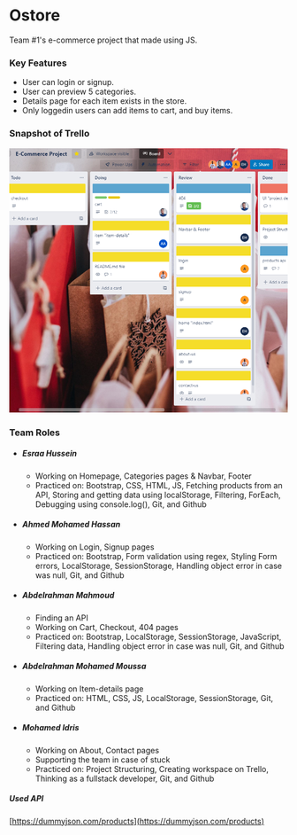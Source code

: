 # Ostore

Team #1's e-commerce project that made using JS.

### Key Features

- User can login or signup.
- User can preview 5 categories.
- Details page for each item exists in the store.
- Only loggedin users can add items to cart, and buy items.

### Snapshot of Trello

![Project Management](./images/trello.png)

### Team Roles

- ##### Esraa Hussein

  - Working on Homepage, Categories pages & Navbar, Footer
  - Practiced on: Bootstrap, CSS, HTML, JS, Fetching products from an API, Storing and getting data using localStorage, Filtering, ForEach, Debugging using console.log(), Git, and Github

- ##### Ahmed Mohamed Hassan

  - Working on Login, Signup pages
  - Practiced on: Bootstrap, Form validation using regex, Styling Form errors, LocalStorage, SessionStorage, Handling object error in case was null, Git, and Github

- ##### Abdelrahman Mahmoud

  - Finding an API
  - Working on Cart, Checkout, 404 pages
  - Practiced on: Bootstrap, LocalStorage, SessionStorage, JavaScript, Filtering data, Handling object error in case was null, Git, and Github

- ##### Abdelrahman Mohamed Moussa

  - Working on Item-details page
  - Practiced on: HTML, CSS, JS, LocalStorage, SessionStorage, Git, and Github

- ##### Mohamed Idris
  - Working on About, Contact pages
  - Supporting the team in case of stuck
  - Practiced on: Project Structuring, Creating workspace on Trello, Thinking as a fullstack developer, Git, and Github

##### Used API

[https://dummyjson.com/products](https://dummyjson.com/products)
